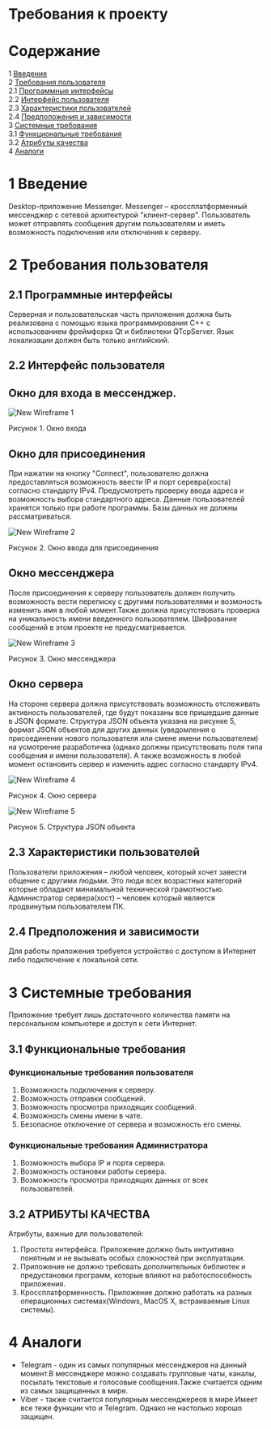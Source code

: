 # Требования к проекту

# Содержание
1 [Введение](#intro)   
2 [Требования пользователя](#user_requirements)  
2.1 [Программные интерфейсы](#software_interfaces)  
2.2 [Интерфейс пользователя](#user_interface)  
2.3 [Характеристики пользователей](#user_specifications)  
2.4 [Предположения и зависимости](#assumptions_and_dependencies)  
3 [Системные требования](#system_requirements)  
3.1 [Функциональные требования](#functional_requirements)   
3.2 [Атрибуты качества](#quality_attributes)  
4 [Аналоги](#Analogues)


# 1 Введение

Desktop-приложение Messenger. Messenger – кроссплатформенный мессенджер с сетевой архитектурой "клиент-сервер". Пользователь может отправлять сообщения другим пользователям и иметь возможность подключения или отключения к серверу. 

# 2 Требования пользователя

## 2.1 Программные интерфейсы

Серверная и пользовательская часть приложения должна быть реализована с помощью языка программирования C++ с использованием фреймфорка Qt и библиотеки QTcpServer. Язык локализации должен быть только английский.

## 2.2 Интерфейс пользователя

## Окно для входа в мессенджер.

![New Wireframe 1](/InterfacePictures/Authorization.png)

Рисунок 1. Окно входа

## Окно для присоединения

При нажатии на кнопку "Connect", пользователю должна предоставляться возможность ввести IP и порт серевра(хоста) согласно стандарту IPv4. Предусмотреть проверку ввода адреса и возможность выбора стандартного адреса. Данные пользователей хранятся только при работе программы. Базы данных не должны рассматриваться.

![New Wireframe 2](/InterfacePictures/Connection.png)

Рисунок 2. Окно ввода для присоединения

## Окно мессенджера

После присоединения к серверу пользователь должен получить возможность вести переписку с другими пользователями и возмоность изменить имя в любой момент.Также должна присутствовать проверка на уникальность имени введенного пользователем. Шифрование сообщений в этом проекте не предусматривается.

![New Wireframe 3](/InterfacePictures/UserInterface.png)

Рисунок 3. Окно мессенджера

## Окно сервера

На стороне сервера должна присутствовать возможность отслеживать активность пользователей, где будут показаны все пришедшие данные в JSON формате. Структура JSON объекта указана на рисунке 5, формат JSON объектов для других данных (уведомления о присоединении нового пользователя или смене имени пользователем) на усмотрение разработичка (однако должны присутствовать поля типа сообщения и имени пользователя). А также возможность в любой момент остановить сервер и изменить адрес согласно стандарту IPv4.

![New Wireframe 4](/InterfacePictures/ServerInterface.png)

Рисунок 4. Окно сервера

![New Wireframe 5](/System_Design/JSON.png)

Рисунок 5. Структура JSON объекта

## 2.3 Характеристики пользователей

Пользователи приложения – любой человек, который хочет завести общение с другими людьми. Это люди всех возрастных категорий которые обладают минимальной технической грамотностью. 
Администратор сервера(хост) – человек который является продвинутым пользователем ПК.

## 2.4 Предположения и зависимости

Для работы приложения требуется устройство с доступом в Интернет либо подключение к локальной сети.

# 3 Системные требования

Приложение требует лишь достаточного количества памяти на персональном компьютере и доступ к сети Интернет.

## 3.1 Функциональные требования

###  Функциональные требования пользователя
1. Возможность подключения к серверу.
2. Возможность отправки сообщений.
3. Возможность просмотра приходящих сообщений.
4. Возможность смены имени в чате.
5. Безопасное отключение от сервера и возможность его смены.
###  Функциональные требования Администратора
1. Возможность выбора IP и порта сервера.
2. Возможность остановки работы сервера.
3. Возможность просмотра приходящих данных от всех пользователей.

## 3.2 АТРИБУТЫ КАЧЕСТВА

Атрибуты, важные для пользователей:
1. Простота интерфейса. Приложение должно быть интуитивно понятным и не вызывать особых сложностей при эксплуатации.
2. Приложение не должно требовать дополнительных библиотек и предустановки программ, которые влияют на работоспособность приложения.
3. Кроссплатформенность. Приложение должно работать на разных операционных системах(Windows, MacOS X, встраиваемые Linux системы).

# 4 Аналоги

- Telegram - один из самых популярных мессенджеров на данный момент.В мессенджере можно создавать групповые чаты, каналы, посылать текстовые и голосовые сообщения.Также считается одним из самых защищенных в мире.
- Viber - также считается популярным мессенджереов в мире.Имеет все теже функции что и Telegram. Однако не настолько хорошо защищен.